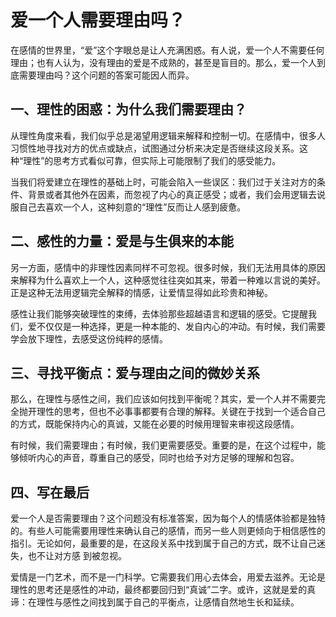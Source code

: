﻿# 爱一个人需要理由吗？
在感情的世界里，“爱”这个字眼总是让人充满困惑。有人说，爱一个人不需要任何理由；也有人认为，没有理由的爱是不成熟的，甚至是盲目的。那么，爱一个人到底需要理由吗？这个问题的答案可能因人而异。

## 一、理性的困惑：为什么我们需要理由？

从理性角度来看，我们似乎总是渴望用逻辑来解释和控制一切。在感情中，很多人习惯性地寻找对方的优点或缺点，试图通过分析来决定是否继续这段关系。这种“理性”的思考方式看似可靠，但实际上可能限制了我们的感受能力。

当我们将爱建立在理性的基础上时，可能会陷入一些误区：我们过于关注对方的条件、背景或者其他外在因素，而忽视了内心的真正感受；或者，我们会用逻辑去说服自己去喜欢一个人，这种刻意的“理性”反而让人感到疲惫。

## 二、感性的力量：爱是与生俱来的本能

另一方面，感情中的非理性因素同样不可忽视。很多时候，我们无法用具体的原因来解释为什么喜欢上一个人，这种感觉往往突如其来，带着一种难以言说的美好。正是这种无法用逻辑完全解释的情感，让爱情显得如此珍贵和神秘。

感性让我们能够突破理性的束缚，去体验那些超越语言和逻辑的感受。它提醒我们，爱不仅仅是一种选择，更是一种本能的、发自内心的冲动。有时候，我们需要学会放下理性，去感受这份纯粹的感情。

## 三、寻找平衡点：爱与理由之间的微妙关系

那么，在理性与感性之间，我们应该如何找到平衡呢？其实，爱一个人并不需要完全抛开理性的思考，但也不必事事都要有合理的解释。关键在于找到一个适合自己的方式，既能保持内心的真诚，又能在必要的时候用理智来审视这段感情。

有时候，我们需要理由；有时候，我们更需要感受。重要的是，在这个过程中，能够倾听内心的声音，尊重自己的感受，同时也给予对方足够的理解和包容。

## 四、写在最后

爱一个人是否需要理由？这个问题没有标准答案，因为每个人的情感体验都是独特的。有些人可能需要用理性来确认自己的感情，而另一些人则更倾向于相信感性的指引。无论如何，最重要的是，在这段关系中找到属于自己的方式，既不让自己迷失，也不让对方感
到被忽视。

爱情是一门艺术，而不是一门科学。它需要我们用心去体会，用爱去滋养。无论是理性的思考还是感性的冲动，最终都要回归到“真诚”二字。或许，这就是爱的真谛：在理性与感性之间找到属于自己的平衡点，让感情自然地生长和延续。